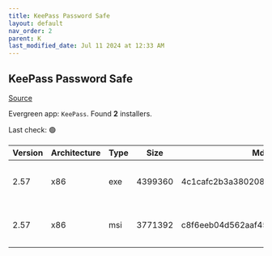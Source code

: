 ```yaml
---
title: KeePass Password Safe
layout: default
nav_order: 2
parent: K
last_modified_date: Jul 11 2024 at 12:33 AM
---
```


## KeePass Password Safe

[Source](https://keepass.info/)

Evergreen app: `KeePass`. Found **2** installers.

Last check: 🟢

| Version | Architecture | Type | Size    | Md5                              | URI                                                                                                                                                                                                |
| ------- | ------------ | ---- | ------- | -------------------------------- | -------------------------------------------------------------------------------------------------------------------------------------------------------------------------------------------------- |
| 2.57    | x86          | exe  | 4399360 | 4c1cafc2b3a380208548620a3d53dbba | [https://pilotfiber.dl.sourceforge.net/project/keepass/KeePass%202.x/2.57/KeePass-2.57-Setup.exe](https://pilotfiber.dl.sourceforge.net/project/keepass/KeePass%202.x/2.57/KeePass-2.57-Setup.exe) |
| 2.57    | x86          | msi  | 3771392 | c8f6eeb04d562aaf45fba3fee8c75406 | [https://pilotfiber.dl.sourceforge.net/project/keepass/KeePass%202.x/2.57/KeePass-2.57.msi](https://pilotfiber.dl.sourceforge.net/project/keepass/KeePass%202.x/2.57/KeePass-2.57.msi)             |
